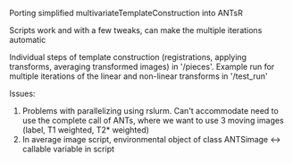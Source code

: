 Porting simplified multivariateTemplateConstruction into ANTsR

Scripts work and with a few tweaks, can make the multiple iterations automatic

Individual steps of template construction (registrations, applying transforms, averaging transformed images) in '/pieces'. Example run for multiple iterations of the linear and non-linear transforms in '/test_run'

Issues:

1. Problems with parallelizing using rslurm. Can't accommodate need to use the complete call of ANTs, where we want to use 3 moving images (label, T1 weighted, T2* weighted)
2. In average image script, environmental object of class ANTSimage <-> callable variable in script